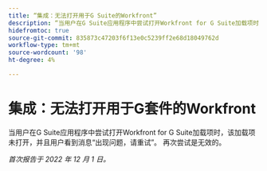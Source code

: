 ```yaml
---
title: “集成：无法打开用于G Suite的Workfront”
description: “当用户在G Suite应用程序中尝试打开Workfront for G Suite加载项时，该加载项未打开，并且用户看到消息“出现问题，请重试。 再次尝试是无效的。 ”
hidefromtoc: true
source-git-commit: 835873c47203f6f13e0c5239ff2e68d18049762d
workflow-type: tm+mt
source-wordcount: '98'
ht-degree: 4%

---
```



# 集成：无法打开用于G套件的Workfront

当用户在G Suite应用程序中尝试打开Workfront for G Suite加载项时，该加载项未打开，并且用户看到消息“出现问题，请重试”。 再次尝试是无效的。

_首次报告于 2022 年 12 月 1 日。_

